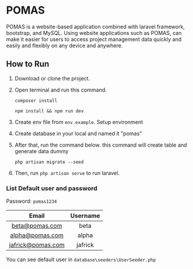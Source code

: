 # POMAS

POMAS is a website-based application combined with laravel framework, bootstrap, and MySQL. Using website applications such as POMAS, can make it easier for users to access project management data quickly and easily and flexibly on any device and anywhere.

## How to Run

1. Download or clone the project.
2. Open terminal and run this command.

    ```shell
    composer install
    ```

    ```shell
    npm install && npm run dev
    ```

3. Create env file from `env.example`. Setup environment
4. Create database in your local and named it "pomas"
5. After that, run the command below. this command will create table and generate data dummy

    ```shell
    php artisan migrate --seed
    ```

6. Then, run `php artisan serve` to run laravel.

### List Default user and password

Password: `pomas1234`

| Email | Username |
| :---:| :---:|
| beta@pomas.com | beta |
| alpha@pomas.com | alpha |
| jafrick@pomas.com | jafrick |

You can see default user in `database\seeders\UserSeeder.php`
